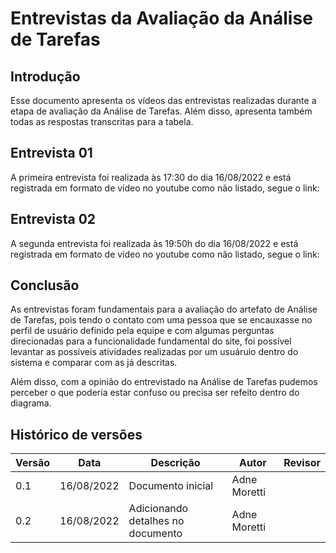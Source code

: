 # Entrevistas da Avaliação da Análise de Tarefas

## Introdução
Esse documento apresenta os vídeos das entrevistas realizadas durante a etapa de avaliação da Análise de Tarefas. Além disso, apresenta também todas as respostas transcritas para a tabela.

## Entrevista 01
A primeira entrevista foi realizada às 17:30 do dia 16/08/2022 e está registrada em formato de vídeo no youtube como não listado, segue o link: 









## Entrevista 02
A segunda entrevista foi realizada às 19:50h do dia 16/08/2022 e está registrada em formato de vídeo no youtube como não listado, segue o link: 







## Conclusão 
As entrevistas foram fundamentais para a avaliação do artefato de Análise de Tarefas, pois tendo o contato com uma pessoa que se encauxasse no perfil de usuário definido pela equipe e com algumas perguntas direcionadas para a funcionalidade fundamental do site, foi possível levantar as possíveis atividades realizadas por um usuáruio dentro do sistema e comparar com as já descritas. 

Além disso, com a opinião do entrevistado na Análise de Tarefas pudemos perceber o que poderia estar confuso ou precisa ser refeito dentro do diagrama.

## Histórico de versões

| Versão | Data       | Descrição                                 | Autor        | Revisor   |
| ------ | ---------- | ----------------------------------------- | ------------ | --------- |
| 0.1    | 16/08/2022 | Documento inicial                         | Adne Moretti  |  |
| 0.2    | 16/08/2022 | Adicionando detalhes no documento                | Adne Moretti  |  |